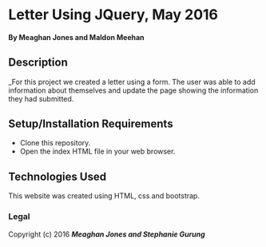 # Letter Using JQuery, May 2016

#### By **Meaghan Jones and Maldon Meehan**

## Description

_For this project we created a letter using a form. The user was able to add information about themselves and update the page showing the information they had submitted.

## Setup/Installation Requirements

* Clone this repository.
* Open the index HTML file in your web browser.


## Technologies Used

This website was created using HTML, css and bootstrap.

### Legal

Copyright (c) 2016 **_Meaghan Jones and Stephanie Gurung_**
